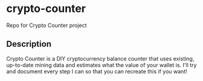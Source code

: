 # crypto-counter
Repo for Crypto Counter project

## Description
Crypto Counter is a DIY cryptocurrency balance counter that uses existing, up-to-date mining data and estimates what the value of your wallet is. I'll try and document every step I can so that you can recreate this if you want!
